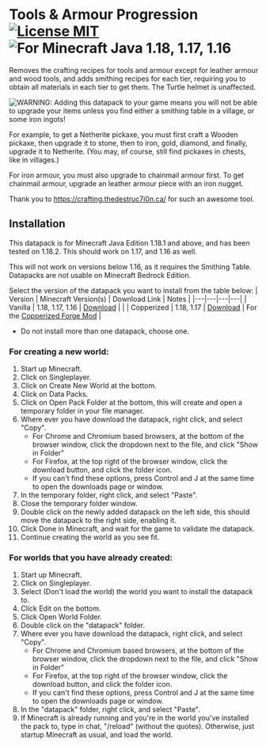 # Tools & Armour Progression [![License MIT](https://img.shields.io/github/license/NicholasDJM/mc-datapacks)](https://github.com/NicholasDJM/mc-datapacks/blob/8d6cad4f14c42a0ea76993cb2a8a7d84a37e2e82/LICENSE) ![For Minecraft Java 1.18, 1.17, 1.16](https://img.shields.io/badge/Minecraft%20Java-1.1.8%2C%201.17%2C%201.16-informational)
Removes the crafting recipes for tools and armour except for leather armour and wood tools, and adds smithing recipes for each tier, requiring you to obtain all materials in each tier to get them. The Turtle helmet is unaffected.

![WARNING:](https://img.shields.io/badge/-WARNING-important?style=flat-square) Adding this datapack to your game means you will not be able to upgrade your items unless you find either a smithing table in a village, or some iron ingots!

For example, to get a Netherite pickaxe, you must first craft a Wooden pickaxe, then upgrade it to stone, then to iron, gold, diamond, and finally, upgrade it to Netherite. (You may, of course, still find pickaxes in chests, like in villages.)

For iron armour, you must also upgrade to chainmail armour first. To get chainmail armour, upgrade an leather armour piece with an iron nugget.

Thank you to https://crafting.thedestruc7i0n.ca/ for such an awesome tool.

## Installation
This datapack is for Minecraft Java Edition 1.18.1 and above, and has been tested on 1.18.2. This should work on 1.17, and 1.16 as well.

This will not work on versions below 1.16, as it requires the Smithing Table.
Datapacks are not usable on Minecraft Bedrock Edition.

Select the version of the datapack you want to install from the table below:
| Version | Minecraft Version(s) | Download Link | Notes |
|---|---|---|---|
| Vanilla | 1.18, 1.17, 1.16 | <a href="https://github.com/NicholasDJM/mc-datapacks/releases/download/tools-and-armour-progression-latest/tools-and-armour-progression.zip" download>Download</a> | |
| Copperized | 1.18, 1.17 | <a href="https://github.com/NicholasDJM/mc-datapacks/releases/download/tools-and-armour-progression-latest/tools-and-armour-progression-plus-copperized.zip" download>Download</a> | For the [Copperized Forge Mod](https://www.curseforge.com/minecraft/mc-mods/copperized) |
- Do not install more than one datapack, choose one.

### For creating a new world:
1. Start up Minecraft.
2. Click on Singleplayer.
3. Click on Create New World at the bottom.
4. Click on Data Packs.
5. Click on Open Pack Folder at the bottom, this will create and open a temporary folder in your file manager.
6. Where ever you have download the datapack, right click, and select "Copy".
	- For Chrome and Chromium based browsers, at the bottom of the browser window, click the dropdown next to the file, and click "Show in Folder"
	- For Firefox, at the top right of the browser window, click the download button, and click the folder icon.
	- If you can't find these options, press Control and J at the same time to open the downloads page or window.
7. In the temporary folder, right click, and select "Paste".
8. Close the temporary folder window.
9. Double click on the newly added datapack on the left side, this should move the datapack to the right side, enabling it.
10. Click Done in Minecraft, and wait for the game to validate the datapack.
11. Continue creating the world as you see fit.

### For worlds that you have already created:
1. Start up Minecraft.
2. Click on Singleplayer.
3. Select (Don't load the world) the world you want to install the datapack to.
4. Click Edit on the bottom.
5. Click Open World Folder.
6. Double click on the "datapack" folder.
7. Where ever you have download the datapack, right click, and select "Copy".
	- For Chrome and Chromium based browsers, at the bottom of the browser window, click the dropdown next to the file, and click "Show in Folder"
	- For Firefox, at the top right of the browser window, click the download button, and click the folder icon.
	- If you can't find these options, press Control and J at the same time to open the downloads page or window.
8. In the "datapack" folder, right click, and select "Paste".
9. If Minecraft is already running and you're in the world you've installed the pack to, type in chat, "/reload" (without the quotes). Otherwise, just startup Minecraft as usual, and load the world.
